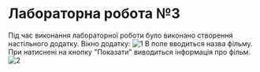 # Лабораторна робота №3
Під час виконання лабораторної роботи було виконано створення настільного додатку.
Вікно додатку:
![1](https://user-images.githubusercontent.com/34282964/33809823-a0bde3d2-de05-11e7-8302-a1260b0342b6.jpg)
В поле вводиться назва фільму. При натиснені на кнопку "Показати" виводиться інформація про фільм.
![2](https://user-images.githubusercontent.com/34282964/33809833-bbdc3d30-de05-11e7-884f-4cc05ec816b7.jpg)
